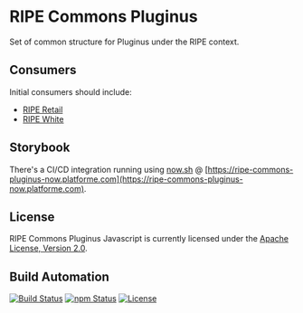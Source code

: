 # RIPE Commons Pluginus

Set of common structure for Pluginus under the RIPE context.

## Consumers

Initial consumers should include:

* [RIPE Retail](https://github.com/ripe-tech/ripe-retail)
* [RIPE White](https://github.com/ripe-tech/ripe-white)

## Storybook

There's a CI/CD integration running using [now.sh](https://zeit.co) @ [https://ripe-commons-pluginus-now.platforme.com](https://ripe-commons-pluginus-now.platforme.com).

## License

RIPE Commons Pluginus Javascript is currently licensed under the [Apache License, Version 2.0](http://www.apache.org/licenses/).

## Build Automation

[![Build Status](https://travis-ci.org/ripe-tech/ripe-commons-pluginus.svg?branch=master)](https://travis-ci.org/ripe-tech/ripe-commons-pluginus)
[![npm Status](https://img.shields.io/npm/v/ripe-commons-pluginus.svg)](https://www.npmjs.com/package/ripe-commons-pluginus)
[![License](https://img.shields.io/badge/license-Apache%202.0-blue.svg)](https://www.apache.org/licenses/)
